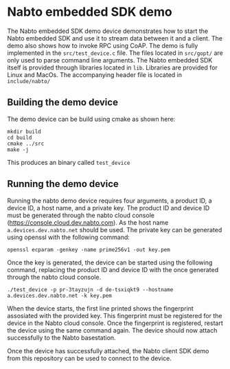 # Nabto embedded SDK demo
The Nabto embedded SDK demo device demonstrates how to start the Nabto
embedded SDK and use it to stream data between it and a client. The
demo also shows how to invoke RPC using CoAP. The demo is fully
implemented in the `src/test_device.c` file. The files located in
`src/gopt/` are only used to parse command line arguments. The Nabto
embedded SDK itself is provided through libraries located in
`lib`. Libraries are provided for Linux and MacOs. The accompanying
header file is located in `include/nabto/`

## Building the demo device
The demo device can be build using cmake as shown here: 

``` 
mkdir build 
cd build 
cmake ../src 
make -j 
```

This produces an binary called `test_device`

## Running the demo device
Running the nabto demo device requires four arguments, a product ID, a
device ID, a host name, and a private key. The product ID and device
ID must be generated through the nabto cloud console
(https://console.cloud.dev.nabto.com). As the host name
`a.devices.dev.nabto.net` should be used. The private key can be
generated using openssl with the following command:

```
openssl ecparam -genkey -name prime256v1 -out key.pem
```

Once the key is generated, the device can be started using the
following command, replacing the product ID and device ID with the
once generated through the nabto cloud console.  

``` 
./test_device -p pr-3tayzujn -d de-tsxiqkt9 --hostname a.devices.dev.nabto.net -k key.pem
```

When the device starts, the first line printed shows the fingerprint
assosiated with the provided key. This fingerprint must be registered
for the device in the Nabto cloud console. Once the fingerprint is
registered, restart the device using the same command again. The
device should now attach successfully to the Nabto basestation.

Once the device has successfully attached, the Nabto client SDK demo
from this repository can be used to connect to the device.
